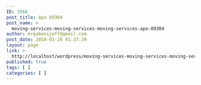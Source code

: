 ```yaml
---
ID: 3566
post_title: Apo 09304
post_name: >
  moving-services-moving-services-moving-services-apo-09304
author: mrgabonijeff@gmail.com
post_date: 2018-03-28 01:37:39
layout: page
link: >
  http://localhost/wordpress/moving-services-moving-services-moving-services-apo-09304/
published: true
tags: [ ]
categories: [ ]
---
```


